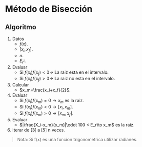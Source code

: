 # Método de Bisección

## Algoritmo

1. Datos
    - $f(x)$.
    - $[x_i,x_f]$.
    - $n$.
    - $E_r$i.
2. Evaluar
    - Si $f(x_i)f(x_f)<0\to$ La raiz esta en el intervalo.
    - Si $f(x_i)f(x_f)>0\to$ La raiz no esta en el intervalo.
3. Calcular
    - $x_m=\frac{x_i+x_f}{2}$.
4. Evaluar
    - Si $f(x_i)f(x_m)=0\to x_m$ es la raiz.
    - Si $f(x_i)f(x_m)<0\to [x_i,x_m]$.
    - Si $f(x_i)f(x_m)>0\to [x_m,x_f]$.
5. Evaluar
    - $|\frac{X_i-x_m}{x_m}|\cdot 100 < E_r\to x_m$ es la raiz.
6. Iterar de [3] a [5] n veces.

> Nota: Si f(x) es una funcion trigonometrica utilizar radianes.
